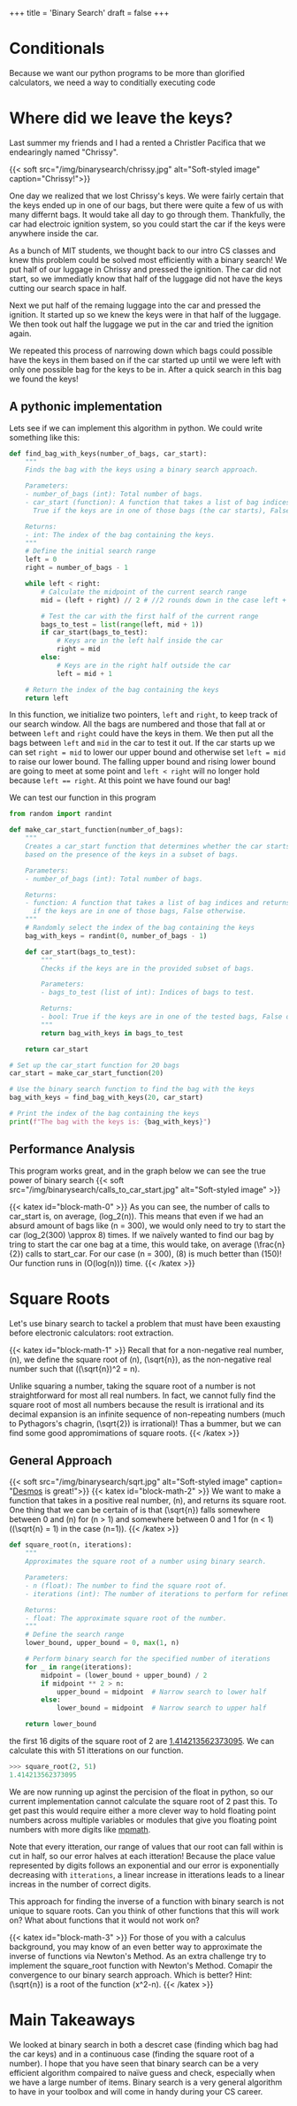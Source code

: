 +++
title = 'Binary Search'
draft = false
+++
# Conditionals
Because we want our python programs to be more than glorified calculators, we need a way to conditially executing code
# Where did we leave the keys?
Last summer my friends and I had a rented a Christler Pacifica that we endearingly named "Chrissy".

{{< soft src="/img/binarysearch/chrissy.jpg" alt="Soft-styled image" caption="Chrissy!">}}

One day we realized that we lost Chrissy's keys. We were fairly certain that the keys ended up in one of our bags, but there were quite a few of us with many differnt bags. It would take all day to go through them. Thankfully, the car had electroic ignition system, so you could start the car if the keys were anywhere inside the car. 

As a bunch of MIT students, we thought back to our intro CS classes and knew this problem could be solved most efficiently with a binary search! We put half of our luggage in Chrissy and pressed the ignition. The car did not start, so we immediatly know that half of the luggage did not have the keys cutting our search space in half.

Next we put half of the remaing luggage into the car and pressed the ignition. It started up so we knew the keys were in that half of the luggage. We then took out half the luggage we put in the car and tried the ignition again.

We repeated this process of narrowing down which bags could possible have the keys in them based on if the car started up until we were left with only one possible bag for the keys to be in. After a quick search in this bag we found the keys!

## A pythonic implementation
Lets see if we can implement this algorithm in python. We could write something like this:
```python
def find_bag_with_keys(number_of_bags, car_start):
    """
    Finds the bag with the keys using a binary search approach.

    Parameters:
    - number_of_bags (int): Total number of bags.
    - car_start (function): A function that takes a list of bag indices and returns
      True if the keys are in one of those bags (the car starts), False otherwise.

    Returns:
    - int: The index of the bag containing the keys.
    """
    # Define the initial search range
    left = 0
    right = number_of_bags - 1

    while left < right:
        # Calculate the midpoint of the current search range
        mid = (left + right) // 2 # //2 rounds down in the case left + right is odd

        # Test the car with the first half of the current range
        bags_to_test = list(range(left, mid + 1))
        if car_start(bags_to_test):
            # Keys are in the left half inside the car
            right = mid
        else:
            # Keys are in the right half outside the car
            left = mid + 1

    # Return the index of the bag containing the keys
    return left
```
In this function, we initialize two pointers, `left` and `right`, to keep track of our search window. All the bags are numbered and those that fall at or between `left` and `right` could have the keys in them. We then put all the bags between `left` and `mid` in the car to test it out. If the car starts up we can set `right = mid` to lower our upper bound and otherwise set `left = mid` to raise our lower bound. The falling upper bound and rising lower bound are going to meet at some point and `left < right` will no longer hold because `left == right`. At this point we have found our bag!

We can test our function in this program
```python
from random import randint

def make_car_start_function(number_of_bags):
    """
    Creates a car_start function that determines whether the car starts
    based on the presence of the keys in a subset of bags.

    Parameters:
    - number_of_bags (int): Total number of bags.

    Returns:
    - function: A function that takes a list of bag indices and returns True
      if the keys are in one of those bags, False otherwise.
    """
    # Randomly select the index of the bag containing the keys
    bag_with_keys = randint(0, number_of_bags - 1)

    def car_start(bags_to_test):
        """
        Checks if the keys are in the provided subset of bags.

        Parameters:
        - bags_to_test (list of int): Indices of bags to test.

        Returns:
        - bool: True if the keys are in one of the tested bags, False otherwise.
        """
        return bag_with_keys in bags_to_test

    return car_start

# Set up the car_start function for 20 bags
car_start = make_car_start_function(20)

# Use the binary search function to find the bag with the keys
bag_with_keys = find_bag_with_keys(20, car_start)

# Print the index of the bag containing the keys
print(f"The bag with the keys is: {bag_with_keys}")
```
## Performance Analysis
This program works great, and in the graph below we can see the true power of binary search
{{< soft src="/img/binarysearch/calls_to_car_start.jpg" alt="Soft-styled image" >}}

{{< katex id="block-math-0" >}}
As you can see, the number of calls to car_start is, on average, \(log_2(n)\). This means that even if we had an absurd amount of bags like \(n = 300\), we would only need to try to start the car \(log_2(300) \approx 8\) times. If we naïvely wanted to find our bag by tring to start the car one bag at a time, this would take, on average \(\frac{n}{2}\) calls to start_car. For our case \(n = 300\), \(8\) is much better than \(150\)! Our function runs in \(O(log(n))\) time.
{{< /katex >}}

# Square Roots
Let's use binary search to tackel a problem that must have been exausting before electronic calculators: root extraction. 

{{< katex id="block-math-1" >}}
Recall that for a non-negative real number, \(n\), we define the square root of \(n\), \(\sqrt{n}\), as the non-negative real number such that \((\sqrt{n})^2 = n\).

Unlike squaring a number, taking the square root of a number is not straightforward for most all real numbers. In fact, we cannot fully find the square root of most all numbers because the result is irrational and its decimal expansion is an infinite sequence of non-repeating numbers (much to Pythagors's chagrin, \(\sqrt{2}\) is irrational)!  Thas a bummer, but we can find some good appromimations of square roots.
{{< /katex >}}

## General Approach
{{< soft src="/img/binarysearch/sqrt.jpg" alt="Soft-styled image" caption= "[Desmos](https://www.desmos.com/) is great!">}}
{{< katex id="block-math-2" >}}
We want to make a function that takes in a positive real number, \(n\), and returns its square root. One thing that we can be certain of is that \(\sqrt{n}\) falls somewhere between 0 and \(n\) for \(n > 1\) and somewhere between 0 and 1 for \(n < 1\) (\(\sqrt{n} = 1\) in the case \(n=1\)).
{{< /katex >}}

```python
def square_root(n, iterations):
    """
    Approximates the square root of a number using binary search.

    Parameters:
    - n (float): The number to find the square root of.
    - iterations (int): The number of iterations to perform for refinement.

    Returns:
    - float: The approximate square root of the number.
    """
    # Define the search range
    lower_bound, upper_bound = 0, max(1, n)

    # Perform binary search for the specified number of iterations
    for _ in range(iterations):
        midpoint = (lower_bound + upper_bound) / 2
        if midpoint ** 2 > n:
            upper_bound = midpoint  # Narrow search to lower half
        else:
            lower_bound = midpoint  # Narrow search to upper half

    return lower_bound
```
the first 16 digits of the square root of 2 are [1.414213562373095](https://nerdparadise.com/math/reference/2sqrt10000). We can calculate this with 51 itterations on our function.
```python
>>> square_root(2, 51)
1.414213562373095
```
We are now running up aginst the percision of the float in python, so our current implementation cannot calculate the square root of 2 past this. To get past this would require either a more clever way to hold floating point numbers across multiple variables or modules that give you floating point numbers with more digits like [mpmath](https://mpmath.org/). 

Note that every itteration, our range of values that our root can fall within is cut in half, so our error halves at each itteration! Because the place value represented by digits follows an exponential and our error is exponentially decreasing with `itterations`, a linear increase in itterations leads to a linear increas in the number of correct digits.

This approach for finding the inverse of a function with binary search is not unique to square roots. Can you think of other functions that this will work on? What about functions that it would not work on?

{{< katex id="block-math-3" >}}
For those of you with a calculus background, you may know of an even better way to approximate the inverse of functions via Newton's Method. As an extra challenge try to implement the square_root function with Newton's Method. Comapir the convergence to our binary search approach. Which is better? Hint: \(\sqrt{n}\) is a root of the function \(x^2-n\).
{{< /katex >}}

# Main Takeaways
We looked at binary search in both a descret case (finding which bag had the car keys) and in a continuous case (finding the square root of a number). I hope that you have seen that binary search can be a very efficient algorithm compaired to naïve guess and check, especially when we have a large number of items. Binary search is a very general algorithm to have in your toolbox and will come in handy during your CS career.